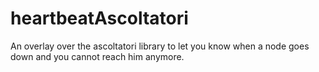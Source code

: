 heartbeatAscoltatori
====================

An overlay over the ascoltatori library to let you know when a node goes down and you cannot reach him anymore.
